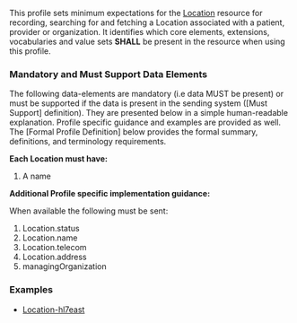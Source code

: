 This profile sets minimum expectations for the [Location] resource for recording, searching for and fetching a Location associated with a patient, provider or organization. It identifies which core elements, extensions, vocabularies and value sets **SHALL** be present in the resource when using this profile.


### Mandatory and Must Support Data Elements


The following data-elements are mandatory (i.e data MUST be present) or must be supported if the data is present in the sending system ([Must Support] definition). They are presented below in a simple human-readable explanation.  Profile specific guidance and examples are provided as well.  The [Formal Profile Definition] below provides the  formal summary, definitions, and  terminology requirements.  

**Each Location must have:**

1. A name

**Additional Profile specific implementation guidance:**

When available the following must be sent:

1.  Location.status
2.  Location.name
3.  Location.telecom
4.  Location.address
5.  managingOrganization

### Examples

- [Location-hl7east](Location-hl7east.html)

[Location]:  {{site.data.fhir.path}}location.html
